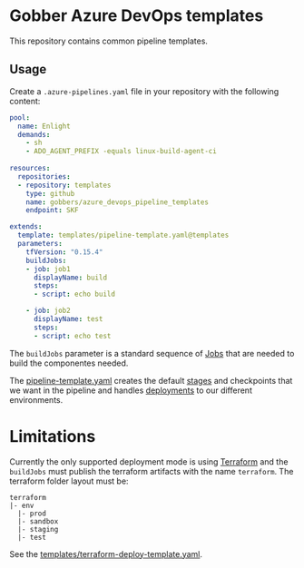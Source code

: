 # Gobber Azure DevOps templates

This repository contains common pipeline templates.

## Usage
Create a `.azure-pipelines.yaml` file in your repository with the following content:

```yaml
pool:
  name: Enlight
  demands:
    - sh
    - ADO_AGENT_PREFIX -equals linux-build-agent-ci
    
resources:
  repositories:
  - repository: templates
    type: github
    name: gobbers/azure_devops_pipeline_templates
    endpoint: SKF

extends:
  template: templates/pipeline-template.yaml@templates
  parameters:
    tfVersion: "0.15.4"
    buildJobs:
    - job: job1
      displayName: build 
      steps:
      - script: echo build

    - job: job2
      displayName: test
      steps:
      - script: echo test

```

The `buildJobs` parameter is a standard sequence of [Jobs](https://docs.microsoft.com/en-us/azure/devops/pipelines/yaml-schema?view=azure-devops&tabs=schema%2Cparameter-schema#job) that are needed to build the componentes needed.

The [pipeline-template.yaml](templates/pipeline-template.yaml) creates the default [stages](https://docs.microsoft.com/en-us/azure/devops/pipelines/yaml-schema?view=azure-devops&tabs=schema%2Cparameter-schema#job) and checkpoints that we want in the pipeline and handles [deployments](https://docs.microsoft.com/en-us/azure/devops/pipelines/yaml-schema?view=azure-devops&tabs=schema%2Cparameter-schema#job) to our different environments.

# Limitations
Currently the only supported deployment mode is using [Terraform](https://terraform.io) and the `buildJobs` must publish the terraform artifacts with the name `terraform`.
The terraform folder layout must be:
```
terraform
|- env
  |- prod
  |- sandbox
  |- staging
  |- test

```

See the [templates/terraform-deploy-template.yaml](templates/terraform-deploy-template.yaml).